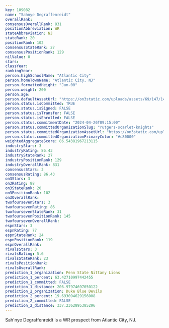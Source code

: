 ```yaml
---
key: 109082
name: "Sahnye Degraffenreidt"
overallRank: 
consensusOverallRank: 831
positionAbbreviation: WR
stateAbbreviation: NJ
stateRank: 20
positionRank: 102
consensusStateRank: 27
consensusPositionRank: 129
nilValue: 0
stars: 
classYear: 
rankingYear: 
person.highSchoolName: "Atlantic City"
person.homeTownName: "Atlantic City, NJ"
person.formattedHeight: "Jun-00"
person.weight: 200
person.age: 
person.defaultAssetUrl: "https://on3static.com/uploads/assets/69/147/147069.png"
person.status.isCommitted: TRUE
person.status.isSigned: FALSE
person.status.isTransfer: FALSE
person.status.isEnrolled: FALSE
person.status.commitmentDate: "2024-04-26T09:15:00"
person.status.committedOrganizationSlug: "rutgers-scarlet-knights"
person.status.committedOrganizationAssetUrl: "https://on3static.com/uploads/assets/161/150/150161.svg"
person.status.committedOrganizationPrimaryColor: "#c80000"
weightedAggregateScore: 86.54381967213115
industryStars: 3
industryRating: 86.43
industryStateRank: 27
industryPositionRank: 129
industryOverallRank: 831
consensusStars: 3
consensusRating: 86.43
on3Stars: 3
on3Rating: 88
on3StateRank: 20
on3PositionRank: 102
on3OverallRank: 
twofoursevenStars: 3
twofoursevenRating: 86
twofoursevenStateRank: 31
twofoursevenPositionRank: 145
twofoursevenOverallRank: 
espnStars: 3
espnRating: 77
espnStateRank: 24
espnPositionRank: 119
espnOverallRank: 
rivalsStars: 3
rivalsRating: 5.6
rivalsStateRank: 23
rivalsPositionRank: 
rivalsOverallRank: 
prediction_1_organization: Penn State Nittany Lions
prediction_1_percent: 63.42710997442455
prediction_1_committed: FALSE
prediction_1_distance: 206.97974697050122
prediction_2_organization: Duke Blue Devils
prediction_2_percent: 19.693094629156008
prediction_2_committed: FALSE
prediction_2_distance: 337.2362895385296
---
```

Sah'nye Degraffenreidt is a WR prospect from Atlantic City, NJ.